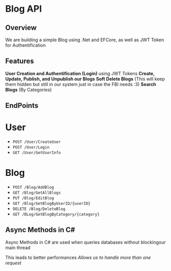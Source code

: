 # Blog API

## Overview
We are building a simple Blog using .Net and EFCore, as well as JWT Token for Authentification

## Features

**User Creation and Authentification (Login)** using JWT Tokens
**Create, Update, Publish, and Unpublish our Blogs**
**Soft Delete Blogs** (This will keep them hidden but still in our system just in case the FBI needs :3)
**Search Blogs** (By Categories)

## EndPoints
# User

-   `POST /User/CreateUser`
-   `POST /User/Login`
-   `GET /User/GetUserInfo`

# Blog

-   `POST /Blog/AddBlog`
-   `GET /Blog/GetAllBlogs`
-   `PUT /Blog/EditBlog`
-   `GET /Blog/GetBlogByUserID/{userID}`
-   `DELETE /Blog/DeleteBlog`
-   `GET /BLog/GetBlogByCategory/{category}`


## Async Methods in C#

Async Methods in C# are used when queries databases without blockingour main thread

This leads to better performances *Allows us to handle more than one request*